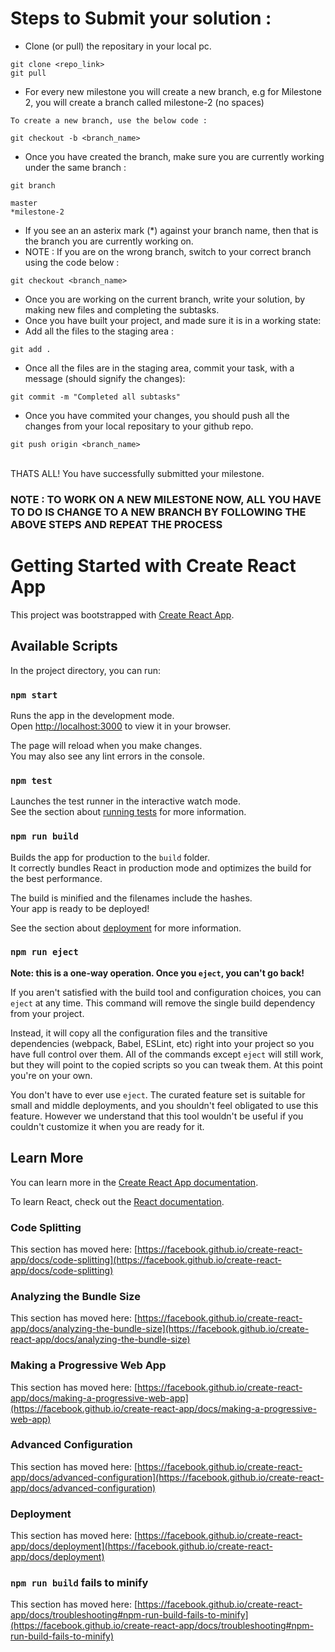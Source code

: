 # Steps to Submit your solution :

- Clone (or pull) the repositary in your local pc.

```
git clone <repo_link>
git pull
```

- For every new milestone you will create a new branch, e.g for Milestone 2, you will create a branch called milestone-2 (no spaces)

```
To create a new branch, use the below code :

git checkout -b <branch_name>
```

- Once you have created the branch, make sure you are currently working under the same branch :

```
git branch

master
*milestone-2
```

- If you see an an asterix mark (\*) against your branch name, then that is the branch you are currently working on.
- NOTE : If you are on the wrong branch, switch to your correct branch using the code below :

```
git checkout <branch_name>
```

- Once you are working on the current branch, write your solution, by making new files and completing the subtasks.
- Once you have built your project, and made sure it is in a working state:
- Add all the files to the staging area :

```
git add .
```

- Once all the files are in the staging area, commit your task, with a message (should signify the changes):

```
git commit -m "Completed all subtasks"
```

- Once you have commited your changes, you should push all the changes from your local repositary to your github repo.

```
git push origin <branch_name>
```

<br>
THATS ALL! You have successfully submitted your milestone.
<br>
<h3> NOTE : TO WORK ON A NEW MILESTONE NOW, ALL YOU HAVE TO DO IS CHANGE TO A NEW BRANCH BY FOLLOWING THE ABOVE STEPS AND REPEAT THE PROCESS <h3>

# Getting Started with Create React App

This project was bootstrapped with [Create React App](https://github.com/facebook/create-react-app).

## Available Scripts

In the project directory, you can run:

### `npm start`

Runs the app in the development mode.\
Open [http://localhost:3000](http://localhost:3000) to view it in your browser.

The page will reload when you make changes.\
You may also see any lint errors in the console.

### `npm test`

Launches the test runner in the interactive watch mode.\
See the section about [running tests](https://facebook.github.io/create-react-app/docs/running-tests) for more information.

### `npm run build`

Builds the app for production to the `build` folder.\
It correctly bundles React in production mode and optimizes the build for the best performance.

The build is minified and the filenames include the hashes.\
Your app is ready to be deployed!

See the section about [deployment](https://facebook.github.io/create-react-app/docs/deployment) for more information.

### `npm run eject`

**Note: this is a one-way operation. Once you `eject`, you can't go back!**

If you aren't satisfied with the build tool and configuration choices, you can `eject` at any time. This command will remove the single build dependency from your project.

Instead, it will copy all the configuration files and the transitive dependencies (webpack, Babel, ESLint, etc) right into your project so you have full control over them. All of the commands except `eject` will still work, but they will point to the copied scripts so you can tweak them. At this point you're on your own.

You don't have to ever use `eject`. The curated feature set is suitable for small and middle deployments, and you shouldn't feel obligated to use this feature. However we understand that this tool wouldn't be useful if you couldn't customize it when you are ready for it.

## Learn More

You can learn more in the [Create React App documentation](https://facebook.github.io/create-react-app/docs/getting-started).

To learn React, check out the [React documentation](https://reactjs.org/).

### Code Splitting

This section has moved here: [https://facebook.github.io/create-react-app/docs/code-splitting](https://facebook.github.io/create-react-app/docs/code-splitting)

### Analyzing the Bundle Size

This section has moved here: [https://facebook.github.io/create-react-app/docs/analyzing-the-bundle-size](https://facebook.github.io/create-react-app/docs/analyzing-the-bundle-size)

### Making a Progressive Web App

This section has moved here: [https://facebook.github.io/create-react-app/docs/making-a-progressive-web-app](https://facebook.github.io/create-react-app/docs/making-a-progressive-web-app)

### Advanced Configuration

This section has moved here: [https://facebook.github.io/create-react-app/docs/advanced-configuration](https://facebook.github.io/create-react-app/docs/advanced-configuration)

### Deployment

This section has moved here: [https://facebook.github.io/create-react-app/docs/deployment](https://facebook.github.io/create-react-app/docs/deployment)

### `npm run build` fails to minify

This section has moved here: [https://facebook.github.io/create-react-app/docs/troubleshooting#npm-run-build-fails-to-minify](https://facebook.github.io/create-react-app/docs/troubleshooting#npm-run-build-fails-to-minify)
